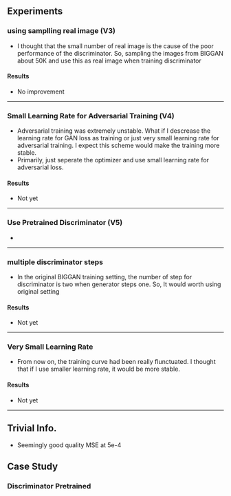 ## Experiments 
 
### using samplling real image (V3)
- I thought that the small number of real image is the cause of the poor 
performance of the discriminator. So, sampling the images from BIGGAN about 
50K and use this as real image when training discriminator

#### Results
- No improvement
---

### Small Learning Rate for Adversarial Training (V4)
- Adversarial training was extremely unstable. What if I descrease the 
learning rate for GAN loss as training or just very small learning rate for
adversarial training. I expect this scheme would make the training more stable.
- Primarily, just seperate the optimizer and use small learning rate for 
adversarial loss.

#### Results
- Not yet 

---
### Use Pretrained Discriminator (V5)
- 


---

### multiple discriminator steps 
- In the original BIGGAN training setting, the number of step for discriminator 
is two when generator steps one. So, It would worth using original setting

#### Results
- Not yet 

---

### Very Small Learning Rate
- From now on, the training curve had been really flunctuated. 
I thought that if I use smaller learning rate, it would be more stable. 

#### Results
- Not yet 
---

## Trivial Info.

- Seemingly good quality MSE at 5e-4 


## Case Study

### Discriminator Pretrained 
